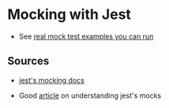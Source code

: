 # Mocking with Jest

- See [real mock test examples you can run](../../js-examples.md#mocking-examples)


## Sources

- [jest's mocking docs](https://jestjs.io/docs/en/mock-functions)

- Good [article](https://medium.com/@rickhanlonii/understanding-jest-mocks-f0046c68e53c) on understanding jest's mocks
